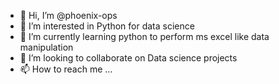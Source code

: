 - 👋 Hi, I’m @phoenix-ops
- 👀 I’m interested in Python for data science
- 🌱 I’m currently learning python to perform ms excel like data manipulation
- 💞️ I’m looking to collaborate on Data science projects 
- 📫 How to reach me ...

<!---
phoenix-ops/phoenix-ops is a ✨ special ✨ repository because its `README.md` (this file) appears on your GitHub profile.
You can click the Preview link to take a look at your changes.
--->
